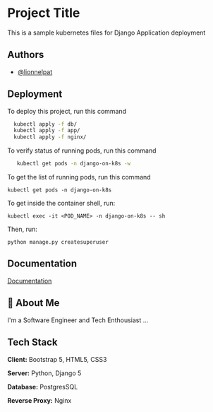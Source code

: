 
# Project Title

This is a sample kubernetes files for Django Application deployment


## Authors

- [@lionnelpat](https://www.github.com/lionnetpat)


## Deployment

To deploy this project, run this command

```bash
  kubectl apply -f db/
  kubectl apply -f app/
  kubectl apply -f nginx/ 

```

To verify status of running pods, run this command

```bash 
   kubectl get pods -n django-on-k8s -w 

```

To get the list of running pods, run this command

``` 
kubectl get pods -n django-on-k8s 

```

To get inside the container shell, run:

``` 
kubectl exec -it <POD_NAME> -n django-on-k8s -- sh

```

Then, run:

```
python manage.py createsuperuser

```




## Documentation

[Documentation](https://kubernetes.io/docs/home/)


## 🚀 About Me
I'm a Software Engineer and Tech Enthousiast ...


## Tech Stack

**Client:** Bootstrap 5, HTML5, CSS3

**Server:** Python, Django 5

**Database:**  PostgresSQL

**Reverse Proxy:** Nginx 

